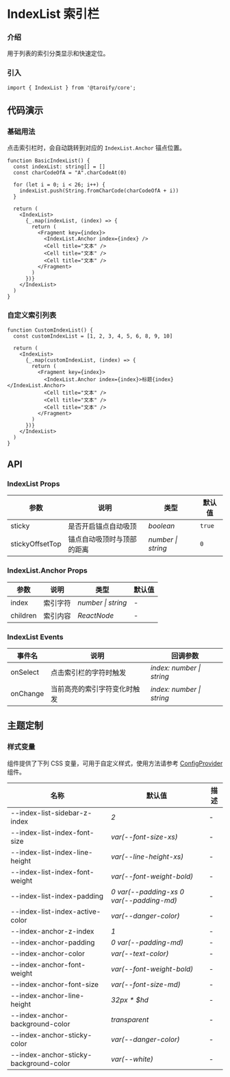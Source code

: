 # IndexList 索引栏

### 介绍

用于列表的索引分类显示和快速定位。

### 引入

```tsx
import { IndexList } from '@taroify/core';
```

## 代码演示

### 基础用法

点击索引栏时，会自动跳转到对应的 `IndexList.Anchor` 锚点位置。

```tsx
function BasicIndexList() {
  const indexList: string[] = []
  const charCodeOfA = "A".charCodeAt(0)

  for (let i = 0; i < 26; i++) {
    indexList.push(String.fromCharCode(charCodeOfA + i))
  }

  return (
    <IndexList>
      {_.map(indexList, (index) => {
        return (
          <Fragment key={index}>
            <IndexList.Anchor index={index} />
            <Cell title="文本" />
            <Cell title="文本" />
            <Cell title="文本" />
          </Fragment>
        )
      })}
    </IndexList>
  )
}
```

### 自定义索引列表

```tsx
function CustomIndexList() {
  const customIndexList = [1, 2, 3, 4, 5, 6, 8, 9, 10]

  return (
    <IndexList>
      {_.map(customIndexList, (index) => {
        return (
          <Fragment key={index}>
            <IndexList.Anchor index={index}>标题{index}</IndexList.Anchor>
            <Cell title="文本" />
            <Cell title="文本" />
            <Cell title="文本" />
          </Fragment>
        )
      })}
    </IndexList>
  )
}
```

## API

### IndexList Props

| 参数            | 说明                       | 类型               | 默认值 |
| --------------- | -------------------------- | ------------------ | ------ |
| sticky          | 是否开启锚点自动吸顶       | _boolean_          | `true` |
| stickyOffsetTop | 锚点自动吸顶时与顶部的距离 | _number \| string_ | `0`    |

### IndexList.Anchor Props

| 参数     | 说明     | 类型               | 默认值 |
| -------- | -------- | ------------------ | ------ |
| index    | 索引字符 | _number \| string_ | -      |
| children | 索引内容 | _ReactNode_        | -      |

### IndexList Events

| 事件名   | 说明                         | 回调参数                  |
| -------- | ---------------------------- | ------------------------- |
| onSelect | 点击索引栏的字符时触发       | _index: number \| string_ |
| onChange | 当前高亮的索引字符变化时触发 | _index: number \| string_ |

## 主题定制

### 样式变量

组件提供了下列 CSS 变量，可用于自定义样式，使用方法请参考 [ConfigProvider](/components/config-provider/) 组件。

| 名称                                     | 默认值                                      | 描述  |
|----------------------------------------|------------------------------------------|-----|
| --index-list-sidebar-z-index           | _2_                                      | -   |
| --index-list-index-font-size           | _var(--font-size-xs)_                    | -   |
| --index-list-index-line-height         | _var(--line-height-xs)_                  | -   |
| --index-list-index-font-weight         | _var(--font-weight-bold)_                | -   |
| --index-list-index-padding             | _0 var(--padding-xs 0 var(--padding-md)_ | -   |
| --index-list-index-active-color        | _var(--danger-color)_                    | -   |
| --index-anchor-z-index                 | _1_                                      | -   |
| --index-anchor-padding                 | _0 var(--padding-md)_                    | -   |
| --index-anchor-color                   | _var(--text-color)_                      | -   |
| --index-anchor-font-weight             | _var(--font-weight-bold)_                | -   |
| --index-anchor-font-size               | _var(--font-size-md)_                    | -   |
| --index-anchor-line-height             | _32px * $hd_                             | -   |
| --index-anchor-background-color        | _transparent_                            | -   |
| --index-anchor-sticky-color            | _var(--danger-color)_                    | -   |
| --index-anchor-sticky-background-color | _var(--white)_                           | -   |
